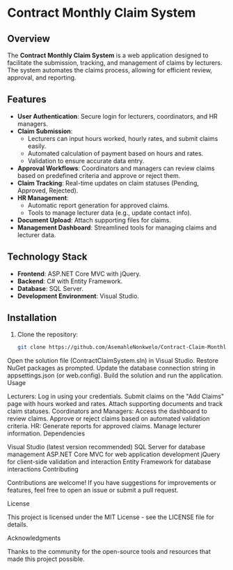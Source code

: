 # Contract Monthly Claim System

## Overview
The **Contract Monthly Claim System** is a web application designed to facilitate the submission, tracking, and management of claims by lecturers. The system automates the claims process, allowing for efficient review, approval, and reporting.

## Features
- **User Authentication**: Secure login for lecturers, coordinators, and HR managers.
- **Claim Submission**: 
  - Lecturers can input hours worked, hourly rates, and submit claims easily.
  - Automated calculation of payment based on hours and rates.
  - Validation to ensure accurate data entry.
- **Approval Workflows**: Coordinators and managers can review claims based on predefined criteria and approve or reject them.
- **Claim Tracking**: Real-time updates on claim statuses (Pending, Approved, Rejected).
- **HR Management**: 
  - Automatic report generation for approved claims.
  - Tools to manage lecturer data (e.g., update contact info).
- **Document Upload**: Attach supporting files for claims.
- **Management Dashboard**: Streamlined tools for managing claims and lecturer data.

## Technology Stack
- **Frontend**: ASP.NET Core MVC with jQuery.
- **Backend**: C# with Entity Framework.
- **Database**: SQL Server.
- **Development Environment**: Visual Studio.

## Installation
1. Clone the repository:
   ```bash
   git clone https://github.com/AsemahleNonkwelo/Contract-Claim-Monthly-System
Open the solution file (ContractClaimSystem.sln) in Visual Studio.
Restore NuGet packages as prompted.
Update the database connection string in appsettings.json (or web.config).
Build the solution and run the application.
Usage

Lecturers:
Log in using your credentials.
Submit claims on the "Add Claims" page with hours worked and rates.
Attach supporting documents and track claim statuses.
Coordinators and Managers:
Access the dashboard to review claims.
Approve or reject claims based on automated validation criteria.
HR:
Generate reports for approved claims.
Manage lecturer information.
Dependencies

Visual Studio (latest version recommended)
SQL Server for database management
ASP.NET Core MVC for web application development
jQuery for client-side validation and interaction
Entity Framework for database interactions
Contributing

Contributions are welcome! If you have suggestions for improvements or features, feel free to open an issue or submit a pull request.

License

This project is licensed under the MIT License - see the LICENSE file for details.

Acknowledgments

Thanks to the community for the open-source tools and resources that made this project possible.

